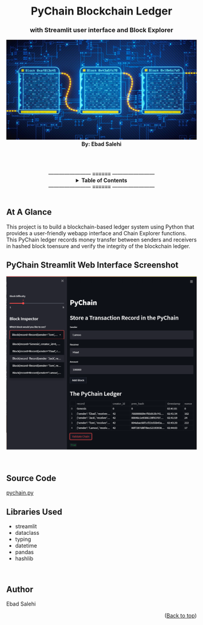 <div id="top"></div>

<h1 align="center">PyChain Blockchain Ledger</h1>
<h3 align="center">with Streamlit user interface and Block Explorer</h3>

<div align="center">  
    <section><img src="Images/header.png"/></section>
    <section> <b> By: Ebad Salehi </b> </section>
</div>

<br><br>
<div align="center">
———————— ≡≡≡≡≡≡ ————————
<br>
<!-- TABLE OF CONTENTS -->
<details align="center">
  <summary> <b>Table of Contents</b></summary>
  <ul>
        <li><a href="#Glance"> At A Glance</a> </li>
        <li><a href="#Screenshots"> Screenshots</a></li>
        <li><a href="#Code">Source Code</a></li>
        <li><a href="#Tech">Libraries Used</a></li>
        <li><a href="#Author">Author</a></li>
  </ul>
</details>
———————— ≡≡≡≡≡≡ ————————
</div><br>

<div id="Glance"></div>

## At A Glance

This project is to build a blockchain-based ledger system using Python that provides a user-friendly webapp interface and Chain Explorer functions. This PyChain ledger records money transfer between senders and receivers in hashed block toensure and verify the integrity of the blockchain ledger.
<br>

<div id="Screenshots"></div>

## PyChain Streamlit Web Interface Screenshot

![Screenshot](Images/output.png)

<br>



<div id="Code"></div>

## Source Code

[pychain.py](pychain.py)
<br>


<div id="Tech"></div>

## Libraries Used

* streamlit
* dataclass
* typing
* datetime
* pandas
* hashlib

<br>


<div id="Author"></div>

## Author
Ebad Salehi


<div align="right">(<a href="#top">Back to top</a>)</div>
    
<br>
